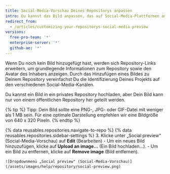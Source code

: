 ```yaml
---
title: Social-Media-Vorschau Deines Repositorys anpassen
intro: Du kannst das Bild anpassen, das auf Social-Media-Plattformen angezeigt wird, wenn jemand auf Dein Repository verknüpft.
redirect_from:
  - /articles/customizing-your-repositorys-social-media-preview
versions:
  free-pro-team: '*'
  enterprise-server: '*'
  github-ae: '*'
---
```


Wenn Du noch kein Bild hinzugefügt hast, werden sich Repository-Links erweitern, um grundlegende Informationen zum Repository sowie den Avatar des Inhabers anzeigen. Durch das Hinzufügen eines Bildes zu Deinem Repository vereinfachst Du die Identifizierung Deines Projekts auf den verschiedenen Social-Media-Kanälen.

Du kannst ein Bild in ein privates Repository hochladen, aber Dein Bild kann nur von einem öffentlichen Repository her geteilt werden.

{% tip %}
Tipp: Dein Bild sollte eine PNG-, JPG- oder GIF-Datei mit weniger als 1 MB sein. Für eine optimale Darstellung empfehlen wir eine Bildgröße von 640 x 320 Pixeln.
{% endtip %}

{% data reusables.repositories.navigate-to-repo %}
{% data reusables.repositories.sidebar-settings %}
3. Klicke unter „Social preview“ (Social-Media-Vorschau) auf **Edit** (Bearbeiten)
    - Um ein neues Bild hinzuzufügen, klicke auf **Upload an image...** (Ein Bild hochladen...).
    - Um ein Bild zu entfernen, klicke auf **Remove image** (Bild entfernen).

    ![Dropdownmenü „Social preview" (Social-Media-Vorschau)](/assets/images/help/repository/social-preview.png)
